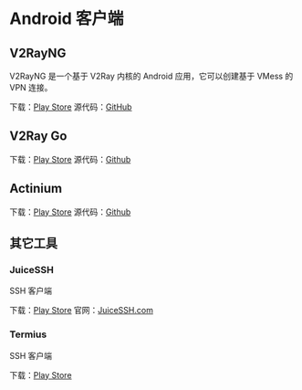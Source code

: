 # Android 客户端

## V2RayNG

V2RayNG 是一个基于 V2Ray 内核的 Android 应用，它可以创建基于 VMess 的 VPN 连接。

下载：[Play Store](https://play.google.com/store/apps/details?id=com.v2ray.ang)
源代码：[GitHub](https://github.com/2dust/v2rayNG)

## V2Ray Go

下载：[Play Store](https://play.google.com/store/apps/details?id=org.kkdev.v2raygo)
源代码：[Github](https://github.com/xiaokangwang/V2RayGO)

## Actinium

下载：[Play Store](https://play.google.com/store/apps/details?id=com.v2ray.actinium)
源代码：[Github](https://github.com/V2Ray-Android/Actinium)

## 其它工具

### JuiceSSH

SSH 客户端

下载：[Play Store](https://play.google.com/store/apps/details?id=com.sonelli.juicessh)
官网：[JuiceSSH.com](https://juicessh.com/)

### Termius

SSH 客户端

下载：[Play Store](https://play.google.com/store/apps/details?id=com.server.auditor.ssh.client)
